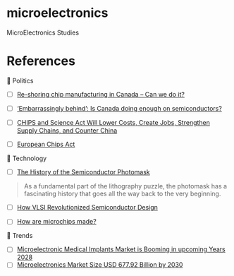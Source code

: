 # microelectronics
MicroElectronics Studies

# References

:round_pushpin: Politics

- [ ] [Re-shoring chip manufacturing in Canada – Can we do it?](https://www.ept.ca/2023/06/re-shoring-chip-manufacturing-in-canada-can-we-do-it/)
- [ ] [‘Embarrassingly behind’: Is Canada doing enough on semiconductors?](https://globalnews.ca/news/9787308/canada-semiconductors-taiwan-china/)
- [ ] [CHIPS and Science Act Will Lower Costs, Create Jobs, Strengthen Supply Chains, and Counter China](https://www.whitehouse.gov/briefing-room/statements-releases/2022/08/09/fact-sheet-chips-and-science-act-will-lower-costs-create-jobs-strengthen-supply-chains-and-counter-china/)
- [ ] [European Chips Act](https://commission.europa.eu/strategy-and-policy/priorities-2019-2024/europe-fit-digital-age/european-chips-act_en)


:round_pushpin: Technology

- [ ] [The History of the Semiconductor Photomask](https://www.youtube.com/watch?v=Pt9NEnWmyMo)
> As a fundamental part of the lithography puzzle, the photomask has a fascinating history that goes all the way back to the very beginning.
- [ ] [How VLSI Revolutionized Semiconductor Design](https://www.youtube.com/watch?v=XgbxFVyKMMo)
- [ ] [How are microchips made?](https://www.youtube.com/watch?v=g8Qav3vIv9s)


:round_pushpin: Trends

- [ ] [Microelectronic Medical Implants Market is Booming in upcoming Years 2028](https://www.wicz.com/story/48526014/microelectronic-medical-implants-market-is-booming-in-upcoming-years-2028)
- [ ] [Microelectronics Market Size USD 677.92 Billion by 2030](https://www.vantagemarketresearch.com/industry-report/microelectronics-market-1579)

